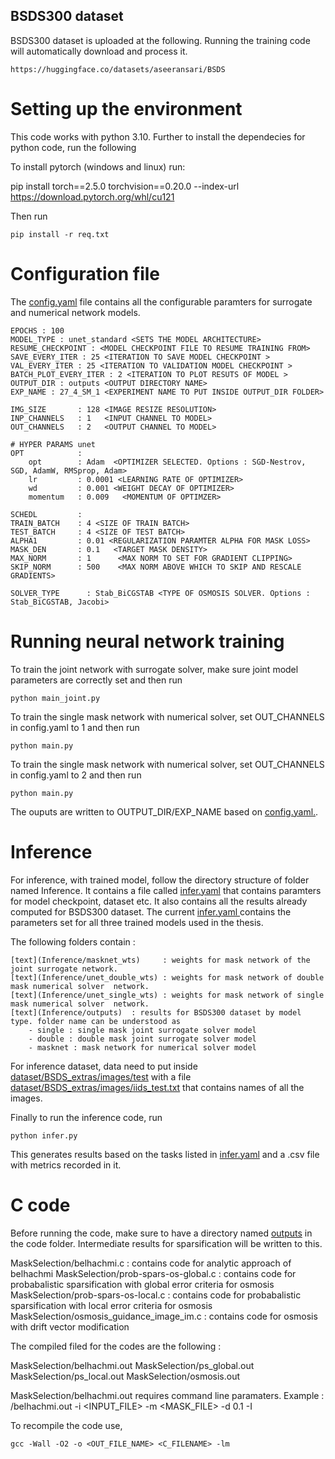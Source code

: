 ## BSDS300 dataset

BSDS300 dataset is uploaded at the following. Running the training code will automatically download and process it.
```
https://huggingface.co/datasets/aseeransari/BSDS
```

# Setting up the environment
This code works with python 3.10. Further to install the dependecies for python code, run the following 

To install pytorch (windows and linux) run: 

pip install torch==2.5.0 torchvision==0.20.0 --index-url https://download.pytorch.org/whl/cu121

Then run

```
pip install -r req.txt
```

# Configuration file

The [config.yaml](config.yaml) file contains all the configurable paramters for surrogate and numerical network models. 

```
EPOCHS : 100 
MODEL_TYPE : unet_standard <SETS THE MODEL ARCHITECTURE>
RESUME_CHECKPOINT : <MODEL CHECKPOINT FILE TO RESUME TRAINING FROM>
SAVE_EVERY_ITER : 25 <ITERATION TO SAVE MODEL CHECKPOINT >
VAL_EVERY_ITER : 25 <ITERATION TO VALIDATION MODEL CHECKPOINT >
BATCH_PLOT_EVERY_ITER : 2 <ITERATION TO PLOT RESUTS OF MODEL >
OUTPUT_DIR : outputs <OUTPUT DIRECTORY NAME>
EXP_NAME : 27_4_SM_1 <EXPERIMENT NAME TO PUT INSIDE OUTPUT_DIR FOLDER>

IMG_SIZE       : 128 <IMAGE RESIZE RESOLUTION>
INP_CHANNELS   : 1   <INPUT CHANNEL TO MODEL>
OUT_CHANNELS   : 2   <OUTPUT CHANNEL TO MODEL>

# HYPER PARAMS unet
OPT            : 
    opt        : Adam  <OPTIMIZER SELECTED. Options : SGD-Nestrov, SGD, AdamW, RMSprop, Adam>
    lr         : 0.0001 <LEARNING RATE OF OPTIMIZER>
    wd         : 0.001 <WEIGHT DECAY OF OPTIMIZER>
    momentum   : 0.009   <MOMENTUM OF OPTIMZER>

SCHEDL         : 
TRAIN_BATCH    : 4 <SIZE OF TRAIN BATCH>
TEST_BATCH     : 4 <SIZE OF TEST BATCH>
ALPHA1         : 0.01 <REGULARIZATION PARAMTER ALPHA FOR MASK LOSS>
MASK_DEN       : 0.1   <TARGET MASK DENSITY>
MAX_NORM       : 1      <MAX NORM TO SET FOR GRADIENT CLIPPING>
SKIP_NORM      : 500    <MAX NORM ABOVE WHICH TO SKIP AND RESCALE GRADIENTS>

SOLVER_TYPE      : Stab_BiCGSTAB <TYPE OF OSMOSIS SOLVER. Options : Stab_BiCGSTAB, Jacobi>
```

# Running neural network training

To train the joint network with surrogate solver, make sure joint model parameters are correctly set and then run 

```
python main_joint.py
```

To train the single mask network with numerical solver, set OUT_CHANNELS in config.yaml to 1 and then run

```
python main.py
```

To train the single mask network with numerical solver, set OUT_CHANNELS in config.yaml to 2 and then run

```
python main.py
```

The ouputs are written to OUTPUT_DIR/EXP_NAME based on [config.yaml.](config.yaml).

# Inference

For inference, with trained model, follow the directory structure of folder named Inference. It contains a file called [infer.yaml](Inference/infer.yaml) that contains paramters for model checkpoint, dataset etc. It also contains all the results already computed for BSDS300 dataset. The current [infer.yaml ](Inference/infer.yaml) contains the parameters set for all three trained models used in the thesis.  

The following folders contain : 

```
[text](Inference/masknet_wts)     : weights for mask network of the joint surrogate network. 
[text](Inference/unet_double_wts) : weights for mask network of double mask numerical solver  network.
[text](Inference/unet_single_wts) : weights for mask network of single mask numerical solver  network.
[text](Inference/outputs)  : results for BSDS300 dataset by model type. folder name can be understood as 
    - single : single mask joint surrogate solver model
    - double : double mask joint surrogate solver model
    - masknet : mask network for numerical solver model
```

For inference dataset, data need to put inside [dataset/BSDS_extras/images/test](dataset/BSDS_extras/images/test) with a file [dataset/BSDS_extras/images/iids_test.txt](dataset/BSDS_extras/images/iids_test.txt) that contains names of all the images. 

Finally to run the inference code, run 

```
python infer.py
```

This generates results based on the tasks listed in [infer.yaml](Inference/infer.yaml) and a .csv file with metrics recorded in it.

# C code 

Before running the code, make sure to have a directory named [outputs](MaskSelection/outputs) in the code folder. Intermediate results for sparsification will be written to this. 

MaskSelection/belhachmi.c            : contains code for analytic approach of belhachmi
MaskSelection/prob-spars-os-global.c : contains code for probabalistic sparsification with global error criteria for osmosis
MaskSelection/prob-spars-os-local.c  : contains code for probabalistic sparsification with local error criteria for osmosis
MaskSelection/osmosis_guidance_image_im.c : contains code for osmosis with drift vector modification

The compiled filed for the codes are the following : 

MaskSelection/belhachmi.out
MaskSelection/ps_global.out
MaskSelection/ps_local.out
MaskSelection/osmosis.out

MaskSelection/belhachmi.out requires command line paramaters. Example : 
/belhachmi.out -i <INPUT_FILE> -m <MASK_FILE> -d 0.1 -I

To recompile the code use, 
```
gcc -Wall -O2 -o <OUT_FILE_NAME> <C_FILENAME> -lm
```
